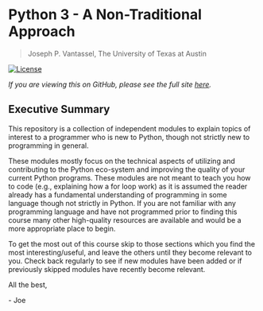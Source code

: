 # Python 3 - A Non-Traditional Approach

> Joseph P. Vantassel, The University of Texas at Austin

[![License](https://img.shields.io/badge/license-CC--By--SA--4.0-brightgreen.svg)](https://github.com/jpvantassel/python3-course/blob/main/LICENSE.md)

_If you are viewing this on GitHub, please see the full site
[here](https://jpvantassel.github.io/python3-course/)._

## Executive Summary

This repository is a collection of independent modules to explain topics of
interest to a programmer who is new to Python, though not strictly new to
programming in general.

These modules mostly focus on the technical aspects of utilizing and
contributing to the Python eco-system and improving the quality of your current
Python programs. These modules are not meant to teach you how to code
(e.g., explaining how a for loop work) as it is assumed the reader already has a
fundamental understanding of programming in some language though not strictly in
Python. If you are not familiar with any programming language and have not
programmed prior to finding this course many other high-quality resources are
available and would be a more appropriate place to begin.

To get the most out of this course skip to those sections which you find the
most interesting/useful, and leave the others until they become relevant to you.
Check back regularly to see if new modules have been added or if previously
skipped modules have recently become relevant.

All the best,

\- Joe
